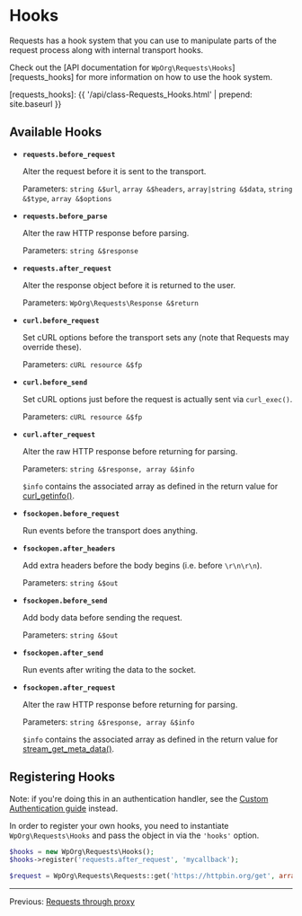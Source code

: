 Hooks
=====
Requests has a hook system that you can use to manipulate parts of the request
process along with internal transport hooks.

Check out the [API documentation for `WpOrg\Requests\Hooks`][requests_hooks] for more
information on how to use the hook system.

[requests_hooks]: {{ '/api/class-Requests_Hooks.html' | prepend: site.baseurl }}

Available Hooks
---------------

* **`requests.before_request`**

    Alter the request before it is sent to the transport.

    Parameters: `string &$url`, `array &$headers`, `array|string &$data`,
    `string &$type`, `array &$options`

* **`requests.before_parse`**

    Alter the raw HTTP response before parsing.

    Parameters: `string &$response`

* **`requests.after_request`**

    Alter the response object before it is returned to the user.

    Parameters: `WpOrg\Requests\Response &$return`

* **`curl.before_request`**

    Set cURL options before the transport sets any (note that Requests may
    override these).

    Parameters: `cURL resource &$fp`

* **`curl.before_send`**

    Set cURL options just before the request is actually sent via `curl_exec()`.

    Parameters: `cURL resource &$fp`

* **`curl.after_request`**

    Alter the raw HTTP response before returning for parsing.

    Parameters: `string &$response, array &$info`

    `$info` contains the associated array as defined in the return value for [curl_getinfo()](https://www.php.net/curl-getinfo#refsect1-function.curl-getinfo-returnvalues).

* **`fsockopen.before_request`**

    Run events before the transport does anything.

* **`fsockopen.after_headers`**

    Add extra headers before the body begins (i.e. before `\r\n\r\n`).

    Parameters: `string &$out`

* **`fsockopen.before_send`**

    Add body data before sending the request.

    Parameters: `string &$out`

* **`fsockopen.after_send`**

   Run events after writing the data to the socket.

* **`fsockopen.after_request`**

    Alter the raw HTTP response before returning for parsing.

    Parameters: `string &$response, array &$info`

    `$info` contains the associated array as defined in the return value for [stream_get_meta_data()](https://www.php.net/stream-get-meta-data#refsect1-function.stream-get-meta-data-returnvalues).



Registering Hooks
-----------------
Note: if you're doing this in an authentication handler, see the [Custom
Authentication guide][authentication-custom] instead.

[authentication-custom]: authentication-custom.md

In order to register your own hooks, you need to instantiate `WpOrg\Requests\Hooks`
and pass the object in via the `'hooks'` option.

```php
$hooks = new WpOrg\Requests\Hooks();
$hooks->register('requests.after_request', 'mycallback');

$request = WpOrg\Requests\Requests::get('https://httpbin.org/get', array(), array('hooks' => $hooks));
```

***

Previous: [Requests through proxy](proxy.md)
